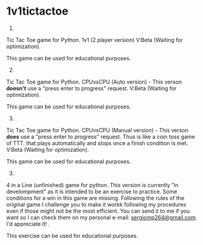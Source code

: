 # 1v1tictactoe

1.
Tic Tac Toe game for Python. 1v1 (2 player version) V:Beta (Waiting for optimization).

This game can be used for educational purposes. 

2.
Tic Tac Toe game for Python. CPUvsCPU (Auto version) - This verson **doesn't** use a "press enter to progress" request. V:Beta (Waiting for optimization).

This game can be used for educational purposes. 

3.
Tic Tac Toe game for Python. CPUvsCPU (Manual version) - This verson **does** use a "press enter to progress" request. Thus is like a coin toss game of TTT. that plays automatically and stops once a finish condition is met. V:Beta (Waiting for optimization).

This game can be used for educational purposes. 

3.
4 in a Line (unfinished) game for python. This version is currently "in develompment" as it is intended to be an exercise to practice. Some conditions for a win in this game are missing. Following the rules of the original game I challenge you to make it workk following my procedures even if those might not be the most efficient. You can send it to me if you want so I can check them on my personal e-mail: sergiomp264@gmail.com. I'd appreciate it! .

This exercise can be used for educational purposes. 
